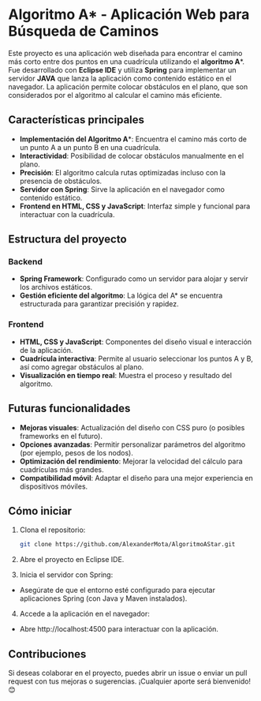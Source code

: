# Algoritmo A* - Aplicación Web para Búsqueda de Caminos

Este proyecto es una aplicación web diseñada para encontrar el camino más corto entre dos puntos en una cuadrícula utilizando el **algoritmo A***. Fue desarrollado con **Eclipse IDE** y utiliza **Spring** para implementar un servidor **JAVA** que lanza la aplicación como contenido estático en el navegador. La aplicación permite colocar obstáculos en el plano, que son considerados por el algoritmo al calcular el camino más eficiente.

## Características principales

- **Implementación del Algoritmo A***: Encuentra el camino más corto de un punto A a un punto B en una cuadrícula.
- **Interactividad**: Posibilidad de colocar obstáculos manualmente en el plano.
- **Precisión**: El algoritmo calcula rutas optimizadas incluso con la presencia de obstáculos.
- **Servidor con Spring**: Sirve la aplicación en el navegador como contenido estático.
- **Frontend en HTML, CSS y JavaScript**: Interfaz simple y funcional para interactuar con la cuadrícula.

## Estructura del proyecto

### Backend
- **Spring Framework**: Configurado como un servidor para alojar y servir los archivos estáticos.
- **Gestión eficiente del algoritmo**: La lógica del A* se encuentra estructurada para garantizar precisión y rapidez.

### Frontend
- **HTML, CSS y JavaScript**: Componentes del diseño visual e interacción de la aplicación.
- **Cuadrícula interactiva**: Permite al usuario seleccionar los puntos A y B, así como agregar obstáculos al plano.
- **Visualización en tiempo real**: Muestra el proceso y resultado del algoritmo.

## Futuras funcionalidades

- **Mejoras visuales**: Actualización del diseño con CSS puro (o posibles frameworks en el futuro).
- **Opciones avanzadas**: Permitir personalizar parámetros del algoritmo (por ejemplo, pesos de los nodos).
- **Optimización del rendimiento**: Mejorar la velocidad del cálculo para cuadrículas más grandes.
- **Compatibilidad móvil**: Adaptar el diseño para una mejor experiencia en dispositivos móviles.

## Cómo iniciar

1. Clona el repositorio:

   ```bash
   git clone https://github.com/AlexanderMota/AlgoritmoAStar.git
   
2. Abre el proyecto en Eclipse IDE.

3. Inicia el servidor con Spring:

- Asegúrate de que el entorno esté configurado para ejecutar aplicaciones Spring (con Java y Maven instalados).

4. Accede a la aplicación en el navegador:

- Abre http://localhost:4500 para interactuar con la aplicación.

## Contribuciones

Si deseas colaborar en el proyecto, puedes abrir un issue o enviar un pull request con tus mejoras o sugerencias. ¡Cualquier aporte será bienvenido! 😊
